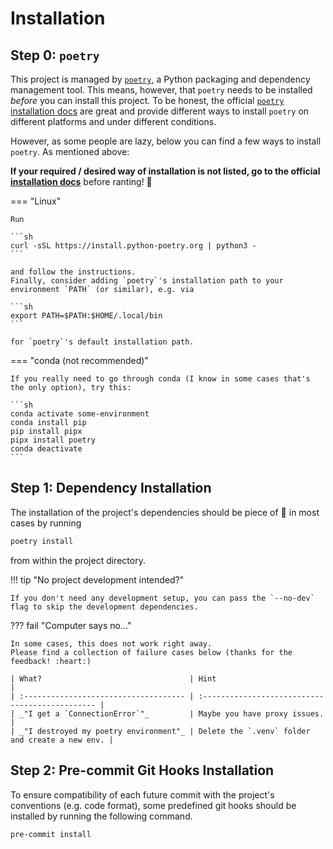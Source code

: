 <!-- markdownlint-disable MD046 -->

# Installation

## Step 0: `poetry`

This project is managed by [`poetry`][poetry], a Python packaging and dependency management tool.
This means, however, that `poetry` needs to be installed _before_ you can install this project.
To be honest, the official [`poetry` installation docs][poetry-install] are great and provide different ways to install
`poetry` on different platforms and under different conditions.

However, as some people are lazy, below you can find a few ways to install `poetry`.
As mentioned above:

**If your required / desired way of installation is not listed, go to the official [installation docs][poetry-install]**
before ranting! :pray:

=== "Linux"

    Run

    ```sh
    curl -sSL https://install.python-poetry.org | python3 -
    ```

    and follow the instructions.
    Finally, consider adding `poetry`'s installation path to your environment `PATH` (or similar), e.g. via

    ```sh
    export PATH=$PATH:$HOME/.local/bin
    ```

    for `poetry`'s default installation path.

=== "conda (not recommended)"

    If you really need to go through conda (I know in some cases that's the only option), try this:

    ```sh
    conda activate some-environment
    conda install pip
    pip install pipx
    pipx install poetry
    conda deactivate
    ```

## Step 1: Dependency Installation

The installation of the project's dependencies should be piece of :cake: in most cases by running

```sh
poetry install
```

from within the project directory.

!!! tip "No project development intended?"

    If you don't need any development setup, you can pass the `--no-dev` flag to skip the development dependencies.

??? fail "Computer says no…"

    In some cases, this does not work right away.
    Please find a collection of failure cases below (thanks for the feedback! :heart:)

    | What?                                 | Hint                                            |
    | :------------------------------------ | :---------------------------------------------- |
    | _"I get a `ConnectionError`"_         | Maybe you have proxy issues.                    |
    | _"I destroyed my poetry environment"_ | Delete the `.venv` folder and create a new env. |

## Step 2: Pre-commit Git Hooks Installation

To ensure compatibility of each future commit with the project's conventions (e.g. code format), some predefined git hooks should be installed by running the following command.

```sh
pre-commit install
```

<!-- URLs -->
[poetry]: https://python-poetry.org/
[poetry-install]: https://python-poetry.org/docs/#installation
